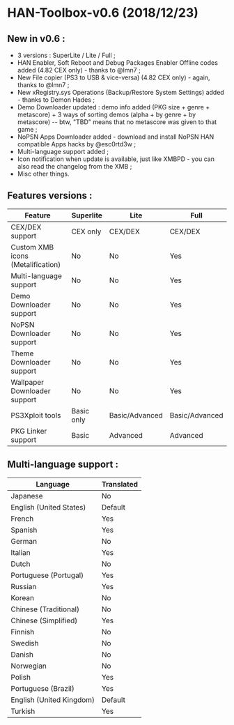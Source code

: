 # HAN-Toolbox-v0.6 (2018/12/23)

## New in v0.6 : 
* 3 versions : SuperLite / Lite / Full ;
* HAN Enabler, Soft Reboot and Debug Packages Enabler Offline codes added (4.82 CEX only) - thanks to @lmn7 ;
* New File copier (PS3 to USB & vice-versa) (4.82 CEX only) - again, thanks to @lmn7 ;
* New xRegistry.sys Operations (Backup/Restore System Settings) added - thanks to Demon Hades ;
* Demo Downloader updated : demo info added (PKG size + genre + metascore) + 3 ways of sorting demos (alpha + by genre + by metascore) -- btw, "TBD" means that no metascore was given to that game ;
* NoPSN Apps Downloader added - download and install NoPSN HAN compatible Apps hacks by @esc0rtd3w ;
* Multi-language support added ;
* Icon notification when update is available, just like XMBPD - you can also read the changelog from the XMB ;
* Misc other things.

## Features versions : 

| Feature | Superlite | Lite | Full |
| ------- | --------- | ---- | ---- |
| CEX/DEX support | CEX only | CEX/DEX | CEX/DEX |
| Custom XMB icons (Metalification) | No | No | Yes |
| Multi-language support | No | No | Yes |
| Demo Downloader support | No | No | Yes |
| NoPSN Downloader support | No | No | Yes |
| Theme Downloader support | No | No | Yes |
| Wallpaper Downloader support | No | No | Yes |
| PS3Xploit tools | Basic only | Basic/Advanced | Basic/Advanced |
| PKG Linker support | Basic | Advanced | Advanced |


## Multi-language support : 

| Language | Translated |
| ------- | ------- |
| Japanese | No |
| English (United States) | Default |
| French | Yes |
| Spanish | Yes |
| German | No |
| Italian | Yes |
| Dutch | No |
| Portuguese (Portugal) | Yes |
| Russian | Yes |
| Korean | No |
| Chinese (Traditional) | No |
| Chinese (Simplified) | Yes |
| Finnish | No |
| Swedish | No |
| Danish | No |
| Norwegian | No |
| Polish | Yes |
| Portuguese (Brazil) | Yes |
| English (United Kingdom) | Default |
| Turkish | Yes |
